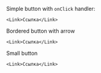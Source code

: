 Simple button with `onClick` handler:

    <Link>Ссылка</Link>

Bordered button with arrow

    <Link>Ссылка</Link>

Small button

    <Link>Ссылка</Link>